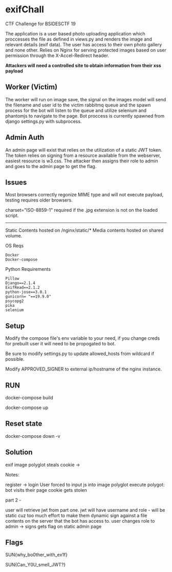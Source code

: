 # exifChall
CTF Challenge for BSIDESCTF 19

The application is a user based photo uploading application which proccesses the file as defined in views.py and renders the image and relevant details (exif data). The user has access to their own photo gallery and none other. Relies on Nginx for serving protected images based on user permission through the X-Accel-Redirect header.

<strong>Attackers will need a controlled site to obtain information from their xss payload</strong>

## Worker (Victim)
The worker will run on image save, the signal on the images model will send the filename and user id to the victim rabbitmq queue and the spawn process for the bot will listen to the queue and utilize selenium and phantomjs to navigate to the page. Bot proccess is currently spawned from django settings.py with subprocess.

## Admin Auth
An admin page will exist that relies on the utilization of a static JWT token. The token relies on signing from a resource available from the webserver, easiest resource is w3.css. The attacker then assigns their role to admin and goes to the admin page to get the flag.


## Issues

Most browsers correctly regonize MIME type and will not execute payload, testing requires older browsers.

charset="ISO-8859-1" required if the .jpg extension is not on the loaded script.


------
Static Contents hosted on /nginx/static/*
Media contents hosted on shared volume.


OS Reqs
```
Docker
Docker-compose
```

Python Requirements
```
Pillow
Django==2.1.4
ExifRead==2.1.2
python-jose==3.0.1
gunicorn= "==19.9.0"
psycopg2
pika
selenium
```

## Setup
Modify the compose file's env variable to your need, if you change creds for prebuilt user it will need to be propogated to bot.

Be sure to modify settings.py to update allowed_hosts from wildcard if possible.

Modify APPROVED_SIGNER to external ip/hostname of the nginx instance.



## RUN

docker-compose build

docker-compose up

## Reset state
docker-compose down -v

## Solution

exif image polyglot steals cookie ->


Notes:

register -> login
User forced to input js into image polyglot
execute polygot:
bot visits their page
cookie gets stolen

part 2 -

user will retrieve jwt from part one.
jwt will have username and role - will be static cuz too much effort to make them dynamic
sign against a file contents on the server that the bot has access to.
user changes role to admin -> signs
gets flag on static admin page

## Flags
 SUN{why_bo0ther_with_ex1f}
 
 SUN{Can_Y0U_smell_JWT?}
